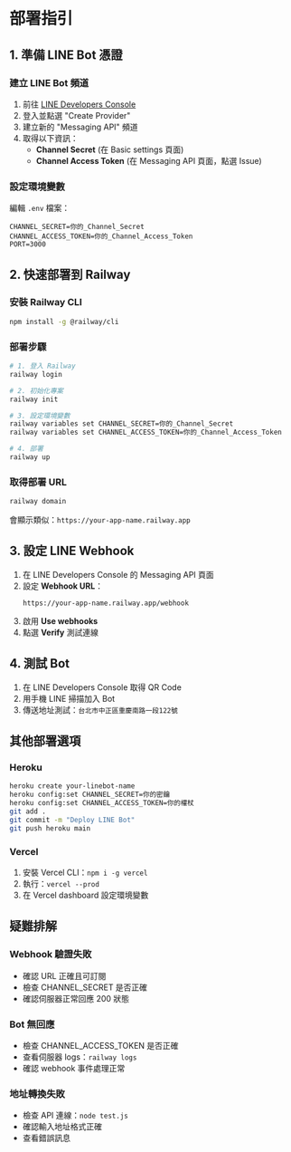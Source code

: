 # 部署指引

## 1. 準備 LINE Bot 憑證

### 建立 LINE Bot 頻道
1. 前往 [LINE Developers Console](https://developers.line.biz/)
2. 登入並點選 "Create Provider"
3. 建立新的 "Messaging API" 頻道
4. 取得以下資訊：
   - **Channel Secret** (在 Basic settings 頁面)
   - **Channel Access Token** (在 Messaging API 頁面，點選 Issue)

### 設定環境變數
編輯 `.env` 檔案：
```env
CHANNEL_SECRET=你的_Channel_Secret
CHANNEL_ACCESS_TOKEN=你的_Channel_Access_Token
PORT=3000
```

## 2. 快速部署到 Railway

### 安裝 Railway CLI
```bash
npm install -g @railway/cli
```

### 部署步驟
```bash
# 1. 登入 Railway
railway login

# 2. 初始化專案
railway init

# 3. 設定環境變數
railway variables set CHANNEL_SECRET=你的_Channel_Secret
railway variables set CHANNEL_ACCESS_TOKEN=你的_Channel_Access_Token

# 4. 部署
railway up
```

### 取得部署 URL
```bash
railway domain
```
會顯示類似：`https://your-app-name.railway.app`

## 3. 設定 LINE Webhook

1. 在 LINE Developers Console 的 Messaging API 頁面
2. 設定 **Webhook URL**：
   ```
   https://your-app-name.railway.app/webhook
   ```
3. 啟用 **Use webhooks**
4. 點選 **Verify** 測試連線

## 4. 測試 Bot

1. 在 LINE Developers Console 取得 QR Code
2. 用手機 LINE 掃描加入 Bot
3. 傳送地址測試：`台北市中正區重慶南路一段122號`

## 其他部署選項

### Heroku
```bash
heroku create your-linebot-name
heroku config:set CHANNEL_SECRET=你的密鑰
heroku config:set CHANNEL_ACCESS_TOKEN=你的權杖
git add .
git commit -m "Deploy LINE Bot"
git push heroku main
```

### Vercel
1. 安裝 Vercel CLI：`npm i -g vercel`
2. 執行：`vercel --prod`
3. 在 Vercel dashboard 設定環境變數

## 疑難排解

### Webhook 驗證失敗
- 確認 URL 正確且可訂閱
- 檢查 CHANNEL_SECRET 是否正確
- 確認伺服器正常回應 200 狀態

### Bot 無回應
- 檢查 CHANNEL_ACCESS_TOKEN 是否正確
- 查看伺服器 logs：`railway logs`
- 確認 webhook 事件處理正常

### 地址轉換失敗
- 檢查 API 連線：`node test.js`
- 確認輸入地址格式正確
- 查看錯誤訊息